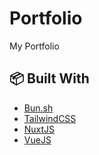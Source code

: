 # Portfolio

My Portfolio

## 📦 Built With

- [Bun.sh](https://bun.sh)
- [TailwindCSS](https://tailwindcss.com)
- [NuxtJS](https://nuxt.com)
- [VueJS](https://vuejs.org)
